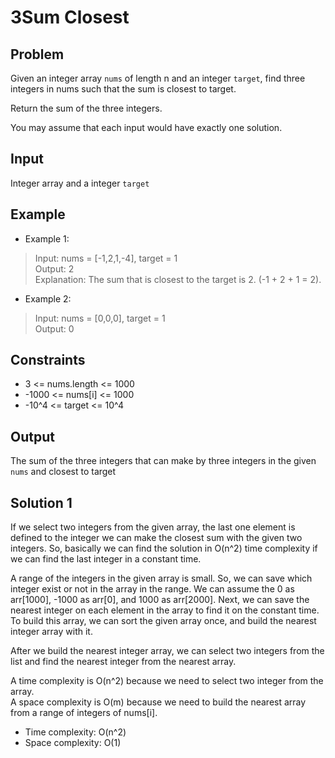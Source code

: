 # 3Sum Closest

## Problem

Given an integer array `nums` of length n and an integer `target`, find three integers in nums such that the sum is closest to target.

Return the sum of the three integers.

You may assume that each input would have exactly one solution.

## Input

Integer array and a integer `target`

## Example

- Example 1:

>Input: nums = [-1,2,1,-4], target = 1  
Output: 2  
Explanation: The sum that is closest to the target is 2. (-1 + 2 + 1 = 2).

- Example 2:

>Input: nums = [0,0,0], target = 1  
Output: 0

## Constraints

- 3 <= nums.length <= 1000
- -1000 <= nums[i] <= 1000
- -10^4 <= target <= 10^4

## Output

The sum of the three integers that can make by three integers in the given `nums` and closest to target

## Solution 1

If we select two integers from the given array, the last one element is defined to the
integer we can make the closest sum with the given two integers. So, basically we can
find the solution in O(n^2) time complexity if we can find the last integer in a
constant time.

A range of the integers in the given array is small. So, we can save which integer exist
or not in the array in the range. We can assume the 0 as arr[1000], -1000 as arr[0], and
1000 as arr[2000]. Next, we can save the nearest integer on each element in the array to
find it on the constant time. To build this array, we can sort the given array once, and
build the nearest integer array with it.

After we build the nearest integer array, we can select two integers from the list and
find the nearest integer from the nearest array.

A time complexity is O(n^2) because we need to select two integer from the array.  
A space complexity is O(m) because we need to build the nearest array from a range of
integers of nums[i].

- Time complexity: O(n^2)
- Space complexity: O(1)
